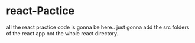# react-Pactice
all the react practice code is gonna be here..
just gonna add the src folders of the react app not the whole react directory..
